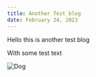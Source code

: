 ```yaml
---
title: Another Test blog
date: February 24, 2023
---
```


H﻿ello this is another test blog

W﻿ith some test text

![Dog](https://i.natgeofe.com/n/5f35194b-af37-4f45-a14d-60925b280986/NationalGeographic_2731043_4x3.jpg "Dog")
